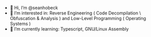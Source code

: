 - 👋 Hi, I’m @seanhobeck
- 👀 I’m interested in: Reverse Engineering ( Code Decompilation \ Obfuscation & Analysis ) and Low-Level Programming ( Operating Systems )
- 🌱 I’m currently learning: Typescript, GNU/Linux Assembly
